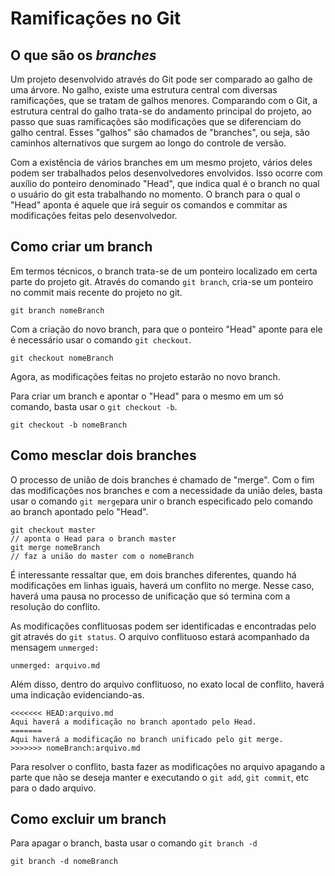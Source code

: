 # Ramificações no Git

## O que são os _branches_

Um projeto desenvolvido através do Git pode ser comparado ao galho de uma árvore. No galho, existe uma estrutura central com diversas ramificações, que se tratam de galhos menores. Comparando com o Git, a estrutura central do galho trata-se do andamento principal do projeto, ao passo que suas ramificações são modificações que se diferenciam do galho central. Esses "galhos" são chamados de "branches", ou seja, são caminhos alternativos que surgem ao longo do controle de versão.

Com a existência de vários branches em um mesmo projeto, vários deles podem ser trabalhados pelos desenvolvedores envolvidos. Isso ocorre com auxílio do ponteiro denominado "Head", que indica qual é o branch no qual o usuário do git esta trabalhando no momento. O branch para o qual o "Head" aponta é aquele que irá seguir os comandos e commitar as modificações feitas pelo desenvolvedor.

## Como criar um branch

Em termos técnicos, o branch trata-se de um ponteiro localizado em certa parte do projeto git. Através do comando `git branch`, cria-se um ponteiro no commit mais recente do projeto no git.
```
git branch nomeBranch
```
Com a criação do novo branch, para que o ponteiro "Head" aponte para ele é necessário usar o comando `git checkout`.
```
git checkout nomeBranch
```
Agora, as modificações feitas no projeto estarão no novo branch.

Para criar um branch e apontar o "Head" para o mesmo em um só comando, basta usar o `git checkout -b`.
```
git checkout -b nomeBranch
```
## Como mesclar dois branches

O processo de união de dois branches é chamado de "merge". Com o fim das modificações nos branches e com a necessidade da união deles, basta usar o comando `git merge`para unir o branch especificado pelo comando ao branch apontado pelo "Head".
```
git checkout master
// aponta o Head para o branch master
git merge nomeBranch
// faz a união do master com o nomeBranch
```

É interessante ressaltar que, em dois branches diferentes, quando há modificações em linhas iguais, haverá um conflito no merge. Nesse caso, haverá uma pausa no processo de unificação que só termina com a resolução do conflito.

As modificações conflituosas podem ser identificadas e encontradas pelo git através do `git status`. O arquivo conflituoso estará acompanhado da mensagem `unmerged:`
```
unmerged: arquivo.md
```  
Além disso, dentro do arquivo conflituoso, no exato local de conflito, haverá uma indicação evidenciando-as.
```
<<<<<<< HEAD:arquivo.md
Aqui haverá a modificação no branch apontado pelo Head.
=======
Aqui haverá a modificação no branch unificado pelo git merge.
>>>>>>> nomeBranch:arquivo.md
```
Para resolver o conflito, basta fazer as modificações no arquivo apagando a parte que não se deseja manter e executando o `git add`, `git commit`, etc para o dado arquivo.

## Como excluir um branch

Para apagar o branch, basta usar o comando `git branch -d`

```
git branch -d nomeBranch
```
